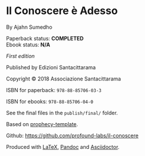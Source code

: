 Il Conoscere è Adesso
==============

By Ajahn Sumedho

Paperback status: **COMPLETED**  
Ebook status: **N/A**

*First edition*

Published by Edizioni Santacittarama

Copyright © 2018 Associazione Santacittarama

ISBN for paperback: `978-88-85706-03-3`

ISBN for ebooks: `978-88-85706-04-0`

See the final files in the `publish/final/` folder.

Based on [prophecy-template].

Github: <https://github.com/profound-labs/il-conoscere>

Produced with [LaTeX], [Pandoc] and [Asciidoctor].

[prophecy-template]: https://github.com/profound-labs/prophecy-template

[LaTeX]: http://latex-project.org/

[Pandoc]: http://pandoc.org/

[Asciidoctor]: http://asciidoctor.org/

